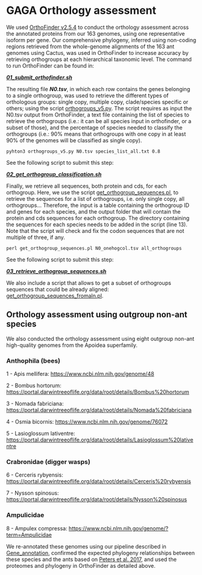 # GAGA Orthology assessment

We used [OrthoFinder v2.5.4](https://github.com/davidemms/OrthoFinder) to conduct the orthology assessment across the annotated proteins from our 163 genomes, using one representative isoform per gene. Our comprehensive phylogeny, inferred using non-coding regions retrieved from the whole-genome alignments of the 163 ant genomes using Cactus, was used in OrthoFinder to increase accuracy by retrieving orthogroups at each hierarchical taxonomic level. The command to run OrthoFinder can be found in:

***[01_submit_orthofinder.sh](01_submit_orthofinder.sh)***


The resulting file ***N0.tsv***, in which each row contains the genes belonging to a single orthogroup, was used to retrieve the different types of orthologous groups: single copy, multiple copy, clade/species specific or others; using the script [orthogroups_v5.py](orthogroups_v5.py).
The script requires as input the N0.tsv output from OrthoFinder, a text file containing the list of species to retrieve the orthogroups (i.e.: it can be all species input in orthofinder, or a subset of those), and the percentage of species needed to classify the orthogroups (i.e.: 90% means that orthogroups with one copy in at least 90% of the genomes will be classified as single copy).
```
pyhton3 orthogroups_v5.py N0.tsv species_list_all.txt 0.8
```
See the following script to submit this step:

***[02_get_orthogroup_classification.sh](02_get_orthogroup_classification.sh)***


Finally, we retrieve all sequences, both protein and cds, for each orthogroup. Here, we use the script [get_orthogroup_sequences.pl](get_orthogroup_sequences.pl), to retrieve the sequences for a list of orthogroups, i.e. only single copy, all orthogroups... Therefore, the input is a table containing the orthogroup ID and genes for each species, and the output folder that will contain the protein and cds sequences for each orthogroup. The directory containing the sequences for each species needs to be added in the script (line 13). Note that the script will check and fix the codon sequences that are not multiple of three, if any. 
```
perl get_orthogroup_sequences.pl N0_onehogcol.tsv all_orthogroups
```
See the following script to submit this step:

***[03_retrieve_orthogroup_sequences.sh](03_retrieve_orthogroup_sequences.sh)***


We also include a script that allows to get a subset of orthogroups sequences that could be already aligned: [get_orthogroup_sequences_fromaln.pl](get_orthogroup_sequences_fromaln.pl).


## Orthology assessment using outgroup non-ant species

We also conducted the orthology assessment using eight outgroup non-ant high-quality genomes from the Apoidea superfamily. 

### Anthophila (bees)
1 - Apis mellifera: https://www.ncbi.nlm.nih.gov/genome/48

2 - Bombus hortorum: https://portal.darwintreeoflife.org/data/root/details/Bombus%20hortorum

3 - Nomada fabriciana: https://portal.darwintreeoflife.org/data/root/details/Nomada%20fabriciana

4 - Osmia bicornis: https://www.ncbi.nlm.nih.gov/genome/76072

5 - Lasioglossum lativentre: https://portal.darwintreeoflife.org/data/root/details/Lasioglossum%20lativentre 

### Crabronidae (digger wasps)
6 - Cerceris rybyensis: https://portal.darwintreeoflife.org/data/root/details/Cerceris%20rybyensis

7 - Nysson spinosus: https://portal.darwintreeoflife.org/data/root/details/Nysson%20spinosus

### Ampulicidae
8 - Ampulex compressa: https://www.ncbi.nlm.nih.gov/genome/?term=Ampulicidae


We re-annotated these genomes using our pipeline described in [Gene_annotation](../../03_Gene_annotation), confirmed the expected phylogeny relationships between these species and the ants based on [Peters et al. 2017](http://dx.doi.org/10.1016/j.cub.2017.01.027), and used the proteomes and phylogeny in OrthoFinder as detailed above. 






